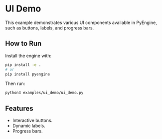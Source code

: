 # UI Demo

This example demonstrates various UI components available in PyEngine, such as buttons, labels, and progress bars.

## How to Run

Install the engine with:

```bash
pip install -e .
# or
pip install pyengine
```

Then run:

```bash
python3 examples/ui_demo/ui_demo.py
```

## Features

- Interactive buttons.
- Dynamic labels.
- Progress bars.


